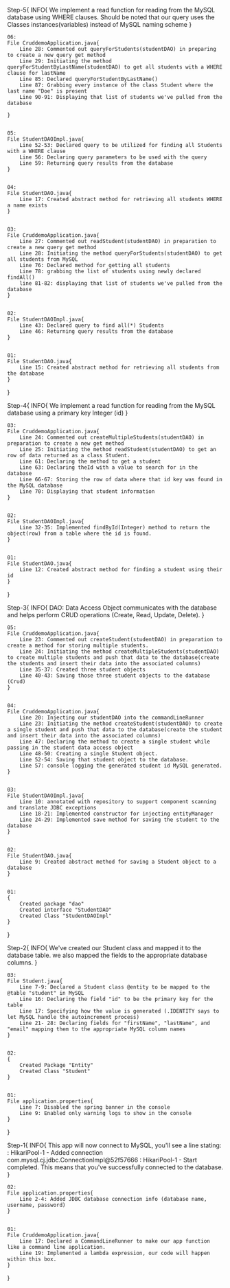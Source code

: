 Step-5{
    INFO{
        We implement a read function for reading from the MySQL database using WHERE clauses.
        Should be noted that our query uses the Classes instances(variables) instead of MySQL naming scheme
    }


    06:
    File CruddemoApplication.java{
        Line 28: Commented out queryForStudents(studentDAO) in preparing to create a new query get method
        Line 29: Initiating the method queryForStudentByLastName(studentDAO) to get all students with a WHERE clause for lastName
        Line 85: Declared queryForStudentByLastName()
        Line 87: Grabbing every instance of the class Student where the last name "Doe" is present
        Line 90-91: Displaying that list of students we've pulled from the database

    }


    05:
    File StudentDAOImpl.java{
        Line 52-53: Declared query to be utilized for finding all Students with a WHERE clause
        Line 56: Declaring query parameters to be used with the query
        Line 59: Returning query results from the database
    }


    04:
    File StudentDAO.java{
        Line 17: Created abstract method for retrieving all students WHERE a name exists
    }


    03:
    File CruddemoApplication.java{
        Line 27: Commented out readStudent(studentDAO) in preparation to create a new query get method
        Line 28: Initiating the method queryForStudents(studentDAO) to get all students from MySQL
        Line 76: Declared method for getting all students
        Line 78: grabbing the list of students using newly declared findAll()
        line 81-82: displaying that list of students we've pulled from the database
    }


    02:
    File StudentDAOImpl.java{
        Line 43: Declared query to find all(*) Students
        Line 46: Returning query results from the database
    }


    01:
    File StudentDAO.java{
        Line 15: Created abstract method for retrieving all students from the database
    }
}



Step-4{
    INFO{
        We implement a read function for reading from the MySQL database using a primary key Integer (id)
    }


    03:
    File CruddemoApplication.java{
        Line 24: Commented out createMultipleStudents(studentDAO) in preparation to create a new get method
        Line 25: Initiating the method readStudent(studentDAO) to get an row of data returned as a class Student.
        Line 61: Declaring the method to get a student
        Line 63: Declaring theId with a value to search for in the database
        Line 66-67: Storing the row of data where that id key was found in the MySQL database
        Line 70: Displaying that student information
    }


    02:
    File StudentDAOImpl.java{
        Line 32-35: Implemented findById(Integer) method to return the object(row) from a table where the id is found.
    }


    01:
    File StudentDAO.java{
        Line 12: Created abstract method for finding a student using their id
    }
}




Step-3{
    INFO{
        DAO: Data Access Object communicates with the database and helps perform CRUD operations (Create, Read, Update, Delete).
    }


    05:
    File CruddemoApplication.java{
        Line 23: Commented out createStudent(studentDAO) in preparation to create a method for storing multiple students.
        Line 24: Initiating the method createMultipleStudents(studentDAO) to create multiple students and push that data to the database(create the students and insert their data into the associated columns)
        Line 35-37: Created three student objects
        Line 40-43: Saving those three student objects to the database (Crud)
    }


    04:
    File CruddemoApplication.java{
        Line 20: Injecting our studentDAO into the commandLineRunner
        Line 23: Initiating the method createStudent(studentDAO) to create a single student and push that data to the database(create the student and insert their data into the associated columns)
        Line 47: Declaring the method to create a single student while passing in the student data access object
        Line 48-50: Creating a single Student object.
        Line 52-54: Saving that student object to the database.
        Line 57: console logging the generated student id MySQL generated.
    }


    03:
    File StudentDAOImpl.java{
        Line 10: annotated with repository to support component scanning and translate JDBC exceptions
        Line 18-21: Implemented constructor for injecting entityManager
        Line 24-29: Implemented save method for saving the student to the database
    }


    02:
    File StudentDAO.java{
        Line 9: Created abstract method for saving a Student object to a database
    }


    01:
    {
        Created package "dao"
        Created interface "StudentDAO"
        Created Class "StudentDAOImpl"
    }
}




Step-2{
    INFO{
        We've created our Student class and mapped it to the database table.
        we also mapped the fields to the appropriate database columns.
    }

    03:
    File Student.java{
        Line 7-9: Declared a Student class @entity to be mapped to the @table "student" in MySQL
        Line 16: Declaring the field "id" to be the primary key for the table
        Line 17: Specifying how the value is generated (.IDENTITY says to let MySQL handle the autoincrement process)
        Line 21- 28: Declaring fields for "firstName", "lastName", and "email" mapping them to the appropriate MySQL column names 
    }


    02:
    {
        Created Package "Entity"
        Created Class "Student"
    }


    01:
    File application.properties{
        Line 7: Disabled the spring banner in the console
        Line 9: Enabled only warning logs to show in the console
    }
}




Step-1{
    INFO{
        This app will now connect to MySQL, you'll see a line stating:
            : HikariPool-1 - Added connection com.mysql.cj.jdbc.ConnectionImpl@52f57666
            : HikariPool-1 - Start completed.
        This means that you've successfully connected to the database.
    }


    02:
    File application.properties{
        Line 2-4: Added JDBC database connection info (database name, username, password)
    }


    01:
    File CruddemoApplication.java{
        Line 17: Declared a CommandLineRunner to make our app function like a command line application.
        Line 19: Implemented a lambda expression, our code will happen within this box.
    }
}